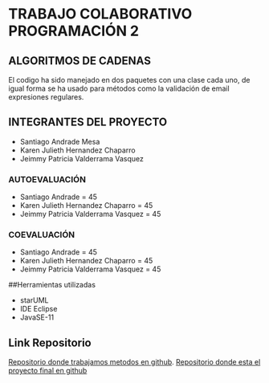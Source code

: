 # TRABAJO COLABORATIVO PROGRAMACIÓN 2


## ALGORITMOS DE CADENAS 

El codigo ha sido manejado en dos paquetes con una clase cada uno, de igual forma se ha usado para métodos como la validación de email expresiones regulares.

 
## INTEGRANTES DEL PROYECTO

* Santiago Andrade Mesa
* Karen Julieth Hernandez Chaparro
* Jeimmy Patricia Valderrama Vasquez


### AUTOEVALUACIÓN

* Santiago Andrade = 45
* Karen Julieth Hernandez Chaparro = 45
* Jeimmy Patricia Valderrama Vasquez = 45


### COEVALUACIÓN

* Santiago Andrade = 45 
* Karen Julieth Hernandez Chaparro = 45
* Jeimmy Patricia Valderrama Vasquez = 45

##Herramientas utilizadas
* starUML
* IDE Eclipse
* JavaSE-11
## Link Repositorio
[Repositorio donde trabajamos metodos en github](https://github.com/JeimmyValderrama/Proyecto1).
[Repositorio donde esta el proyecto final en github](https://github.com/SantiagoAndradeMesa/TrabajoColaborativoProgramacion2UPTC.git)
